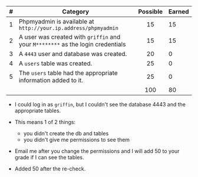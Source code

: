 
| # |  Category                                                                                           | Possible | Earned|
|---|-----------------------------------------------------------------------------------------------------|:--------:|:------|
| 1 | Phpmyadmin is available at `http://your.ip.address/phpmyadmin`                                         |   15     |   15 |
| 2 | A user was created with `griffin` and your `M********` as the login credentials                        |   15     |   15 |
| 3 | A `4443` user and database was created.                                                                |   20     |   0 |
| 4 | A `users` table was created.                                                                           |   25     |   0 |
| 5 | The `users` table had the appropriate information added to it.                                         |   25     |   0 |
|   |                                                                                                        |   100    |  80 |

- I could log in as `griffin`, but I couldn't see the database 4443 and the appropriate tables. 
- This means 1 of 2 things: 
    - you didn't create the db and tables
    - you didn't give me permissions to see them
- Email me after you change the permissions and I will add 50 to your grade if I can see the tables.

- Added 50 after the re-check.
